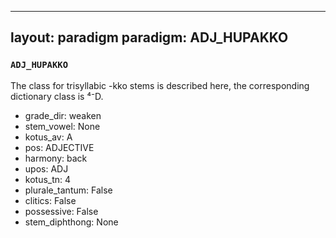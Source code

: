 
---
layout: paradigm
paradigm: ADJ_HUPAKKO
---
### ` ADJ_HUPAKKO `

The class for trisyllabic -kko stems is described here, the corresponding dictionary class is ⁴⁻D. 
* grade_dir: weaken
* stem_vowel: None
* kotus_av: A
* pos: ADJECTIVE
* harmony: back
* upos: ADJ
* kotus_tn: 4
* plurale_tantum: False
* clitics: False
* possessive: False
* stem_diphthong: None
